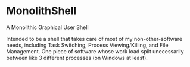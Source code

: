# MonolithShell
A Monolithic Graphical User Shell

Intended to be a shell that takes care of most of my non-other-software needs, including Task Switching, Process Viewing/Killing, and File Management.  One piece of software whose work load spilt unecessarily between like 3 different processes (on Windows at least).